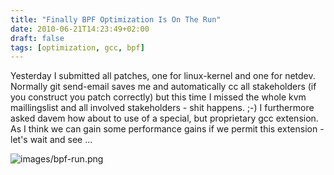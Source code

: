 ```yaml
---
title: "Finally BPF Optimization Is On The Run"
date: 2010-06-21T14:23:49+02:00
draft: false
tags: [optimization, gcc, bpf]
---
```


Yesterday I submitted all patches, one for linux-kernel and one for netdev.
Normally git send-email saves me and automatically cc all stakeholders (if you
construct you patch correctly) but this time I missed the whole kvm
maillingslist and all involved stakeholders - shit happens. ;-) I furthermore
asked davem how about to use of a special, but proprietary gcc extension. As I
think we can gain some performance gains if we permit this extension - let's
wait and see ...


![images/bpf-run.png](images/bpf-run.png)
